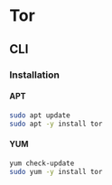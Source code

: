 # Tor

## CLI

### Installation

#### APT

```sh
sudo apt update
sudo apt -y install tor
```

#### YUM

```sh
yum check-update
sudo yum -y install tor
```
